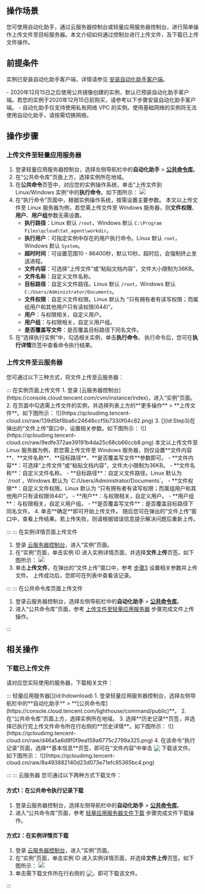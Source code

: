 ## 操作场景
您可使用自动化助手，通过云服务器控制台或轻量应用服务器控制台，进行简单操作上传文件至目标服务器。本文介绍如何通过控制台进行上传文件，及下载已上传文件操作。


## 前提条件
实例已安装自动化助手客户端，详情请参见 [安装自动化助手客户端](https://cloud.tencent.com/document/product/1340/51945)。

<dx-alert infotype="explain" title="">
- 2020年12月15日之后使用公共镜像创建的实例，默认已预装自动化助手客户端。若您的实例于2020年12月15日前购买，请参考以下步骤安装自动化助手客户端。
- 自动化助手仅支持使用私有网络 VPC 的实例。使用基础网络的实例将无法使用自动化助手，请按需切换网络。
</dx-alert>



## 操作步骤

### 上传文件至轻量应用服务器[](id:commandPublic)
1. 登录轻量应用服务器控制台，选择左侧导航栏中的**自动化助手** > **[公共命令库](https://console.cloud.tencent.com/lighthouse/command/public)**。
2. 在“公共命令库”页面上方，选择实例所在地域。
3. 在**公共命令**页签中，对应您的实例操作系统，单击“上传文件到 Linux/Windows 实例”中的**执行命令**。如下图所示：
![](https://qcloudimg.tencent-cloud.cn/raw/44edc90a3c34343b58e069b5a9d232d2.png)
4. 在“执行命令”页面中，根据实例操作系统，按需设置主要参数。
本文以上传文件至 Linux 服务器为例，若您需上传文件至 Windows 服务器，则**文件权限**、**用户**、**用户组**参数无需设置。
	- **执行路径**：Linux 默认 `/root`，Windows 默认 `C:\Program Files\qcloud\tat_agent\workdir`。
	- **执行用户**：可指定实例中存在的用户执行命令。Linux 默认 `root`，Windows 默认 `System`。
	- **超时时间**：可设置范围10 - 86400秒，默认10秒。超时后，会强制终止发送进程。
	- **文件内容**：可选择“上传文件”或“粘贴文档内容”，文件大小限制为36KB。
	- **文件名称**：自定义文件名称。
	- **目标路径**：自定义文件路径。Linux 默认 `/root`，Windows 默认 `C:/Users/Administrator/Documents`。
	- **文件权限**：自定义文件权限。Linux 默认为 “只有拥有者有读写权限；而属组用户和其他用户只有读权限(644)”。
	- **用户**：与权限相关，自定义用户。
	- **用户组**：与权限相关，自定义用户组。
	- **是否覆盖写文件**：是否覆盖目标路径下同名文件。
5. 在“选择执行实例”中，勾选相关实例，单击**执行命令**。
执行命令后，您可在**执行详情**页签中查看命令执行结果。



### 上传文件至云服务器

您可通过以下三种方式，将文件上传至云服务器：

<dx-tabs>
::: 在实例页面上传文件
1. 登录 [云服务器控制台](https://console.cloud.tencent.com/cvm/instance/index)，进入“实例”页面。
2. 在页面中勾选需上传文件的实例，并选择列表上方的**更多操作** > **上传文件**。如下图所示：
![](https://qcloudimg.tencent-cloud.cn/raw/139d5bf8ba6c24646ccf5b7330f04c82.png)
3. [](id:Step3)在弹出的“文件上传”窗口中，设置相关参数。如下图所示：
![](https://qcloudimg.tencent-cloud.cn/raw/9edfe372ae39191b4da25c68cb66ccb8.png)
本文以上传文件至 Linux 服务器为例，若您需上传文件至 Windows 服务器，则仅设置**文件内容**、**文件名称**、**目标路径**、**是否覆盖写文件**参数即可。
 - **文件内容**：可选择“上传文件”或“粘贴文档内容”，文件大小限制为36KB。
 - **文件名称**：自定义文件名称。
 - **目标路径**：自定义文件路径。Linux 默认为 `/root`，Windows 默认为 `C:/Users/Administrator/Documents`。
 - **文件权限**：自定义文件权限。Linux 默认为 “只有拥有者有读写权限；而属组用户和其他用户只有读权限(644)”。
 - **用户**：与权限相关，自定义用户。
 - **用户组**：与权限相关，自定义用户组。
 - **是否覆盖写文件**：是否覆盖目标路径下同名文件。
4. 单击**确定**即可开始上传文件。
随后您可在弹出的“文件上传”窗口中，查看上传结果。若上传失败，则请根据错误信息提示解决问题后重新上传。

:::
::: 在实例详情页面上传文件
1. 登录 [云服务器控制台](https://console.cloud.tencent.com/cvm/instance/index)，进入“实例”页面。
2. 在“实例”页面，单击实例 ID 进入实例详情页面，并选择**文件上传**页签。如下图所示：
![](https://qcloudimg.tencent-cloud.cn/raw/cd2366a2c570fe9efac25948c0819bce.png)
3. 单击**上传文件**，在弹出的“文件上传”窗口中，参考 [步骤3](#Step3) 设置相关参数并上传文件。
上传成功后，您即可在列表中查看该记录。

:::
::: 在公共命令库页面上传文件

1. 登录云服务器控制台，选择左侧导航栏中的**自动化助手** > **[公共命令库](https://console.cloud.tencent.com/cvm/command/public)**。
2. 进入“公共命令库”页面，参考 [上传文件至轻量应用服务器](#commandPublic) 步骤完成文件上传操作。

:::
</dx-tabs>



## 相关操作

### 下载已上传文件
请对应您实际使用的服务器，下载相关文件：

<dx-tabs>
::: 轻量应用服务器[](id:lhdownload)
1. 登录轻量应用服务器控制台，选择左侧导航栏中的**自动化助手** > **[公共命令库](https://console.cloud.tencent.com/lighthouse/command/public)**。
2. 在“公共命令库”页面上方，选择实例所在地域。
3. 选择**历史记录**页签，并选择已执行完上传文件命令所在行右侧的**历史详情**。如下图所示：
![](https://qcloudimg.tencent-cloud.cn/raw/d46a5a6d8f0f9ea159a6775c2799a325.png)
4. 在该命令“执行记录”页面，选择**基本信息**页签，即可在“文件内容”中单击 <img src="https://qcloudimg.tencent-cloud.cn/raw/a30d47a84be8719a6d47c338956b9ab1.png" style="margin:-3px 0px"> 下载该文件。如下图所示：
![](https://qcloudimg.tencent-cloud.cn/raw/8a493882140d23d073e71efc85365bc4.png)

:::
::: 云服务器
您可通过以下两种方式下载文件：

#### 方式1：在公共命令执行记录下载
1. 登录云服务器控制台，选择左侧导航栏中的**自动化助手** > **[公共命令库](https://console.cloud.tencent.com/lighthouse/command/public)**。
2. 进入“公共命令库”页面，参考 [轻量应用服务器文件下载](#lhdownload) 步骤完成文件下载操作。


#### 方式2：在实例详情页下载
1. 登录 [云服务器控制台](https://console.cloud.tencent.com/cvm/instance/index)，进入“实例”页面。
2. 在“实例”页面，单击实例 ID 进入实例详情页面，并选择**文件上传**页签。如下图所示：
![](https://qcloudimg.tencent-cloud.cn/raw/cd2366a2c570fe9efac25948c0819bce.png)
3. 单击需下载文件所在行右侧的  <img src="https://qcloudimg.tencent-cloud.cn/raw/a30d47a84be8719a6d47c338956b9ab1.png" style="margin:-3px 0px">，即可下载该文件。

:::
</dx-tabs>



